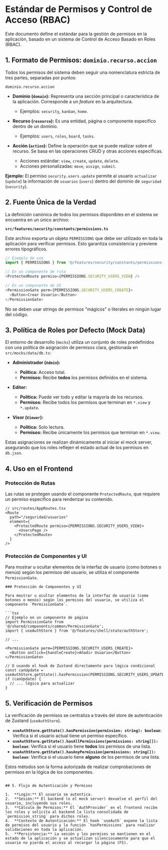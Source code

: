 # Estándar de Permisos y Control de Acceso (RBAC)

Este documento define el estándar para la gestión de permisos en la aplicación, basado en un sistema de Control de Acceso Basado en Roles (RBAC).

## 1. Formato de Permisos: `dominio.recurso.accion`

Todos los permisos del sistema deben seguir una nomenclatura estricta de tres partes, separadas por puntos:

`dominio.recurso.accion`

- **Dominio (`domain`):** Representa una sección principal o característica de la aplicación. Corresponde a un *feature* en la arquitectura.
  - Ejemplos: `security`, `kanban`, `home`.

- **Recurso (`resource`):** Es una entidad, página o componente específico dentro de un dominio.
  - Ejemplos: `users`, `roles`, `board`, `tasks`.

- **Acción (`action`):** Define la operación que se puede realizar sobre el recurso. Se basa en las operaciones CRUD y otras acciones específicas.
  - Acciones estándar: `view`, `create`, `update`, `delete`.
  - Acciones personalizadas: `move`, `assign`, `submit`.

**Ejemplo:** El permiso `security.users.update` permite al usuario `actualizar` (`update`) la información de `usuarios` (`users`) dentro del dominio de `seguridad` (`security`).

## 2. Fuente Única de la Verdad

La definición canónica de todos los permisos disponibles en el sistema se encuentra en un único archivo:

**`src/features/security/constants/permissions.ts`**

Este archivo exporta un objeto `PERMISSIONS` que debe ser utilizado en toda la aplicación para verificar permisos. Esto garantiza consistencia y previene errores tipográficos.

```typescript
// Ejemplo de uso
import { PERMISSIONS } from '@/features/security/constants/permissions';

// En un componente de ruta
<ProtectedRoute permiso={PERMISSIONS.SECURITY_USERS_VIEW} />

// En un componente de UI
<PermissionGate perm={PERMISSIONS.SECURITY_USERS_CREATE}>
  <Button>Crear Usuario</Button>
</PermissionGate>
```

No se deben usar strings de permisos "mágicos" o literales en ningún lugar del código.

## 3. Política de Roles por Defecto (Mock Data)

El entorno de desarrollo (`mocks`) utiliza un conjunto de roles predefinidos con una política de asignación de permisos clara, gestionada en `src/mocks/data/db.ts`:

- **Administrador (`Admin`):**
  - **Política:** Acceso total.
  - **Permisos:** Recibe **todos** los permisos definidos en el sistema.

- **Editor:**
  - **Política:** Puede ver todo y editar la mayoría de los recursos.
  - **Permisos:** Recibe todos los permisos que terminan en `*.view` y `*.update`.

- **Visor (`Viewer`):**
  - **Política:** Solo lectura.
  - **Permisos:** Recibe únicamente los permisos que terminan en `*.view`.

Estas asignaciones se realizan dinámicamente al iniciar el mock server, asegurando que los roles reflejen el estado actual de los permisos en `db.json`.

## 4. Uso en el Frontend

### Protección de Rutas

Las rutas se protegen usando el componente `ProtectedRoute`, que requiere un permiso específico para renderizar su contenido.

```tsx
// src/routes/AppRoutes.tsx
<Route
  path="/seguridad/usuarios"
  element={
    <ProtectedRoute permiso={PERMISSIONS.SECURITY_USERS_VIEW}>
      <UsersPage />
    </ProtectedRoute>
  }
/>
```

### Protección de Componentes y UI

Para mostrar u ocultar elementos de la interfaz de usuario (como botones o menús) según los permisos del usuario, se utiliza el componente `PermissionGate`.

```tsx
### Protección de Componentes y UI

Para mostrar u ocultar elementos de la interfaz de usuario (como botones o menús) según los permisos del usuario, se utiliza el componente `PermissionGate`.

```tsx
// Ejemplo en un componente de página
import PermissionGate from '@/shared/components/common/PermissionGate';
import { useAuthStore } from '@/features/shell/state/authStore';

// ...

<PermissionGate perm={PERMISSIONS.SECURITY_USERS_CREATE}>
  <Button onClick={handleCreate}>Añadir Usuario</Button>
</PermissionGate>

// O usando el hook de Zustand directamente para lógica condicional
const canUpdate = useAuthStore.getState().hasPermission(PERMISSIONS.SECURITY_USERS_UPDATE);
if (canUpdate) {
  // ... lógica para actualizar
}
```

## 5. Verificación de Permisos

La verificación de permisos se centraliza a través del store de autenticación de Zustand (`useAuthStore`).

- **`useAuthStore.getState().hasPermission(permission: string): boolean`**: Verifica si el usuario actual tiene un permiso específico.
- **`useAuthStore.getState().hasAllPermissions(permissions: string[]): boolean`**: Verifica si el usuario tiene **todos** los permisos de una lista.
- **`useAuthStore.getState().hasAnyPermission(permissions: string[]): boolean`**: Verifica si el usuario tiene **alguno** de los permisos de una lista.

Estos métodos son la forma autorizada de realizar comprobaciones de permisos en la lógica de los componentes.

```

## 5. Flujo de Autenticación y Permisos

1.  **Login:** El usuario se autentica.
2.  **Sesión:** El backend (o el mock server) devuelve el perfil del usuario, incluyendo sus roles.
3.  **Cálculo de Permisos:** El `AuthProvider` en el frontend recibe los roles y solicita al backend la lista consolidada de `permission_string` para dichos roles.
4.  **Contexto de Autenticación:** El hook `useAuth` expone la lista de permisos del usuario y la función `hasPermissions` para realizar validaciones en toda la aplicación.
5.  **Persistencia:** La sesión y los permisos se mantienen en el estado de la aplicación y se actualizan silenciosamente para que el usuario no pierda el acceso al recargar la página (F5).

